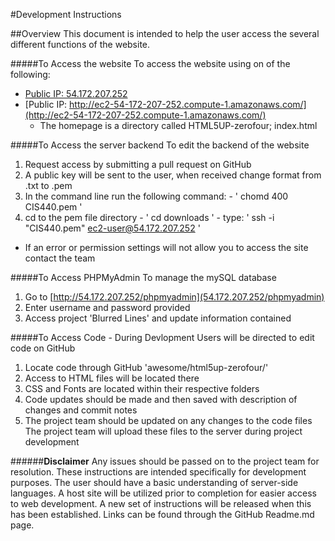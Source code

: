 #Development Instructions

##Overview
This document is intended to help the user access the several different functions of the website.


#####To Access the website
To access the website using on of the following: 
* [Public IP: 54.172.207.252](http://54.172.207.252)
* [Public IP: http://ec2-54-172-207-252.compute-1.amazonaws.com/](http://ec2-54-172-207-252.compute-1.amazonaws.com/)
  - The homepage is a directory called HTML5UP-zerofour; index.html

#####To Access the server backend
To edit the backend of the website
  1. Request access by submitting a pull request on GitHub
  2. A public key will be sent to the user, when received change format from .txt to .pem
  3. In the command line run the following command: 
    - ' chomd 400 CIS440.pem '
  4. cd to the pem file directory 
    - ' cd downloads '
    - type: ' ssh -i "CIS440.pem" ec2-user@54.172.207.252 '
  * If an error or permission settings will not allow you to access the site contact the team

#####To Access PHPMyAdmin
To manage the mySQL database
  1. Go to [http://54.172.207.252/phpmyadmin](54.172.207.252/phpmyadmin)
  2. Enter username and password provided
  3. Access project 'Blurred Lines' and update information contained

#####To Access Code - During Devlopment
Users will be directed to edit code on GitHub
  1. Locate code through GitHub 'awesome/html5up-zerofour/'
  2. Access to HTML files will be located there
  3. CSS and Fonts are located within their respective folders
  4. Code updates should be made and then saved with description of changes and commit notes
  5. The project team should be updated on any changes to the code files
The project team will upload these files to the server during project development

######**Disclaimer**
Any issues should be passed on to the project team for resolution. These instructions are intended specifically for development purposes. The user should have a basic understanding of server-side languages. A host site will be utilized prior to completion for easier access to web development. A new set of instructions will be released when this has been established. 
Links can be found through the GitHub Readme.md page.
